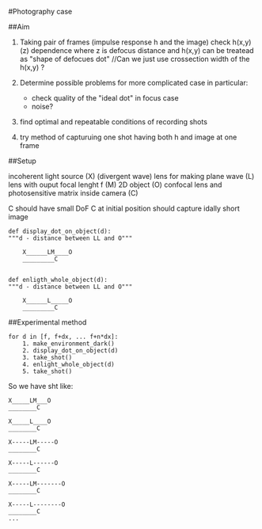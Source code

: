 #Photography case

##Aim

1. Taking pair of frames (impulse response h and the image) check h(x,y)(z) dependence
where z is defocus distance and h(x,y) can be treatead as "shape of defocues dot"
//Can we just use crossection width of the h(x,y) ?

2. Determine possible problems for more complicated case in particular:
    - check quality of the "ideal dot" in focus case
    - noise?

3. find optimal and repeatable conditions of recording shots

4. try method of capturuing one shot having both h and image at one frame


##Setup

incoherent light source (X) (divergent wave)
lens for making plane wave (L)
lens with ouput focal lenght f (M)
2D object (O)
confocal lens and photosensitive matrix inside camera (C)

C should have small DoF
C at initial position should capture idally short image

    def display_dot_on_object(d):
    """d - distance between LL and O"""

        X______LM____O
        _________C


    def enligth_whole_object(d):
    """d - distance between LL and O"""

        X______L_____O
        _________C


##Experimental method

    for d in [f, f+dx, ... f+n*dx]:
        1. make_environment_dark()
        2. display_dot_on_object(d)
        3. take_shot()
        4. enlight_whole_object(d)
        5. take_shot()

So we have sht like:

    X_____LM___O
    ________C

    X_____L____O
    ________C

    X-----LM-----O
    ________C

    X-----L------O
    ________C

    X-----LM-------O
    ________C

    X-----L--------O
    ________C
    ...
